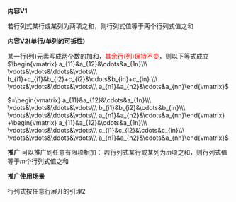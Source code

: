 **内容V1**

若行列式某行或某列为两项之和，则行列式值等于两个行列式值之和

**内容V2(单行/单列的可拆性)**

某一行(列)元素写成两个数的加和，<font color=red>其余行(列)保持不变</font>，则以下等式成立
$\begin{vmatrix}
a_{11}&a_{12}&\cdots&a_{1n}\\\ 
\vdots&\vdots&\ddots&\vdots\\\ 
b_{i1}+c_{i1}&b_{i2}+c_{i2}&\cdots&b_{in}+c_{in}
\\\ 
\vdots&\vdots&\ddots&\vdots\\\ 
a_{n1}&a_{n2}&\cdots&a_{nn}\end{vmatrix}$

$=\begin{vmatrix}
a_{11}&a_{12}&\cdots&a_{1n}\\\ 
\vdots&\vdots&\ddots&\vdots\\\ 
b_{i1}&b_{i2}&\cdots&b_{in}\\\ 
\vdots&\vdots&\ddots&\vdots\\\ 
a_{n1}&a_{n2}&\cdots&a_{nn}\end{vmatrix}
+\begin{vmatrix}
a_{11}&a_{12}&\cdots&a_{1n}\\\ 
\vdots&\vdots&\ddots&\vdots\\\ 
c_{i1}&c_{i2}&\cdots&c_{in}\\\ 
\vdots&\vdots&\ddots&\vdots\\\ 
a_{n1}&a_{n2}&\cdots&a_{nn}\end{vmatrix}$

**推广**
可以推广到任意有限项相加：
若行列式某行或某列为$m$项之和，则行列式值等于$m$个行列式值之和

**推广使用场景**

行列式按任意行展开的引理2

